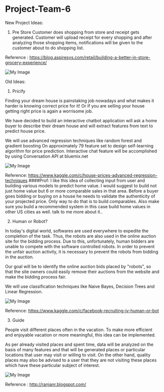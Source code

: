 # Project-Team-6

New Project Ideas: 

1) Pre Store
Customer does shopping from store and receipt gets generated. 
Customer will upload receipt for every shopping and after analyzing those shopping items, notifications will be given to the customer about to do shopping list.

Reference : https://blog.aspiresys.com/retail/building-a-better-in-store-grocery-experience/ 
 
![My Image](https://github.com/SJSU272LabS17/Project-Team-6/blob/master/Prestore.png)

Old Ideas:

1) Pricify

Finding your dream house is painstaking job nowadays and what makes it harder is knowing correct price for it! 
Or 
If you are selling your house getting right price is again a worrisome job.

We have decided to build an interactive chatbot application will ask a home buyer to describe their dream house and will extract features from text to predict house price. 

We will use advanced regression techniques like random forest and gradient boosting 
On approximately 79 feature set to design self-learning algorithm for price prediction.
Interactive chat feature will be accomplished by using Conversation API at bluemix.net

![My Image](https://github.com/SJSU272LabS17/Project-Team-6/blob/master/precify.png)

Reference: https://www.kaggle.com/c/house-prices-advanced-regression-techniques
####Prof: I like this idea of collecting input from user and building various models to predict home value. I would suggest to build not just home value but 6 or more comparable sales in that area. Before a buyer goes bidding or buying on a house he needs to validate the authenticity of your projected price. Only way to do that is to build comparables.
Also make sure you build a recommended system in this case build home values in other US cities as well. talk to me more about it.. 

2) Human or Robot?

In today's digital world, softwares are used everywhere to expedite the completion of the task.  Thus, the robots are also used in the online auction site for the bidding process. Due to this, unfortunately, human bidders are unable to compete with the software controlled robots. 
In order to prevent the unfair auction activity, it is necessary to prevent the robots from bidding in the auction.

Our goal will be to identify the online auction bids placed by "robots", so that the site owners could easily remove their auctions from the website and make the bidding process fair.

We will use classification techniques like Naive Bayes, Decision Trees and Linear Regression.

![My Image](https://github.com/SJSU272LabS17/Project-Team-6/blob/master/robot.png)

Reference: https://www.kaggle.com/c/facebook-recruiting-iv-human-or-bot

3) Guide

People visit different places often in the vacation. To make more efficient and enjoyable vacation or more meaningful, this idea can be implemented.

As per already visited places and spent time, data will be analyzed on the basis of many features and that will be generated places or particular locations that user may visit or willing to visit. On the other hand, quality places may also be advised to a user that they are not visiting these places which have these particular subject of interest.


![My Image](https://github.com/SJSU272LabS17/Project-Team-6/blob/master/guide.png)

Reference : http://ranjanr.blogspot.com/ 
